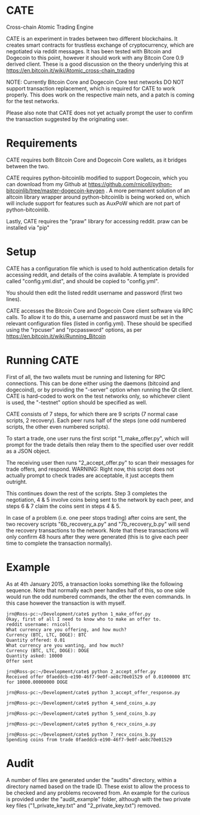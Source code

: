 CATE
====

Cross-chain Atomic Trading Engine

CATE is an experiment in trades between two different blockchains. It creates
smart contracts for trustless exchange of cryptocurrency, which are negotiated
via reddit messages. It has been tested with Bitcoin and Dogecoin to this point,
however it should work with any Bitcoin Core 0.9 derived client. These is a good
discussion on the theory underlying this at https://en.bitcoin.it/wiki/Atomic_cross-chain_trading

NOTE: Currently Bitcoin Core and Dogecoin Core test networks DO NOT support
transaction replacement, which is required for CATE to work properly. This does
work on the respective main nets, and a patch is coming for the test networks.

Please also note that CATE does not yet actually prompt the user to confirm
the transaction suggested by the originating user.

Requirements
============

CATE requires both Bitcoin Core and Dogecoin Core wallets, as it bridges between
the two.

CATE requires python-bitcoinlib modified to support Dogecoin, which you can download from
my Github at https://github.com/rnicoll/python-bitcoinlib/tree/master-dogecoin-keygen .
A more permanent solution of an altcoin library wrapper around python-bitcoinlib is being
worked on, which will include support for features such as AuxPoW which are not part
of python-bitcoinlib.

Lastly, CATE requires the "praw" library for accessing reddit. praw can be installed
via "pip"

Setup
=====

CATE has a configuration file which is used to hold authentication details for
accessing reddit, and details of the coins available. A template is provided
called "config.yml.dist", and should be copied to "config.yml".

You should then edit the listed reddit username and password (first two lines).

CATE accesses the Bitcoin Core and Dogecoin Core client software via RPC calls.
To allow it to do this, a username and password must be set in the relevant configuration
files (listed in config.yml). These should be specified using the "rpcuser" and
"rpcpassword" options, as per https://en.bitcoin.it/wiki/Running_Bitcoin

Running CATE
============

First of all, the two wallets must be running and listening for RPC connections.
This can be done either using the daemons (bitcoind and dogecoind), or by providing
the "-server" option when running the Qt client. CATE is hard-coded to work on
the test networks only, so whichever client is used, the "-testnet" option should
be specified as well.

CATE consists of 7 steps, for which there are 9 scripts (7 normal case scripts, 2
recovery). Each peer runs half of the steps (one odd numbered scripts, the other
even numbered scripts).

To start a trade, one user runs the first script "1_make_offer.py", which will
prompt for the trade details then relay them to the specified user over reddit as a
JSON object.

The receiving user then runs "2_accept_offer.py" to scan their messages for trade
offers, and respond. WARNING: Right now, this script does not actually prompt to
check trades are acceptable, it just accepts them outright.

This continues down the rest of the scripts. Step 3 completes the negotiation,
4 & 5 involve coins being sent to the network by each peer, and steps 6 & 7
claim the coins sent in steps 4 & 5.

In case of a problem (i.e. one peer stops trading) after coins are sent, the
two recovery scripts "6b_recovery_a.py" and "7b_recovery_b.py" will send the
recovery transactions to the network. Note that these transactions will only
confirm 48 hours after they were generated (this is to give each peer time
to complete the transaction normally).

Example
=======

As at 4th January 2015, a transaction looks something like the following sequence.
Note that normally each peer handles half of this, so one side would run the
odd numbered commands, the other the even commands. In this case however the transaction
is with myself.

    jrn@Ross-pc:~/Development/cate$ python 1_make_offer.py 
    Okay, first of all I need to know who to make an offer to.
    reddit username: rnicoll
    What currency are you offering, and how much?
    Currency (BTC, LTC, DOGE): BTC
    Quantity offered: 0.01
    What currency are you wanting, and how much?
    Currency (BTC, LTC, DOGE): DOGE
    Quantity asked: 10000
    Offer sent

    jrn@Ross-pc:~/Development/cate$ python 2_accept_offer.py 
    Received offer 0faeddcb-e190-46f7-9e0f-ae8c70e01529 of 0.01000000 BTC for 10000.00000000 DOGE

    jrn@Ross-pc:~/Development/cate$ python 3_accept_offer_response.py 

    jrn@Ross-pc:~/Development/cate$ python 4_send_coins_a.py

    jrn@Ross-pc:~/Development/cate$ python 5_send_coins_b.py

    jrn@Ross-pc:~/Development/cate$ python 6_recv_coins_a.py 

    jrn@Ross-pc:~/Development/cate$ python 7_recv_coins_b.py 
    Spending coins from trade 0faeddcb-e190-46f7-9e0f-ae8c70e01529

Audit
=====

A number of files are generated under the "audits" directory, within a
directory named based on the trade ID. These exist to allow the process
to be checked and any problems recovered from. An example for the
curious is provided under the "audit_example" folder, although with
the two private key files ("1_private_key.txt" and "2_private_key.txt")
removed.

